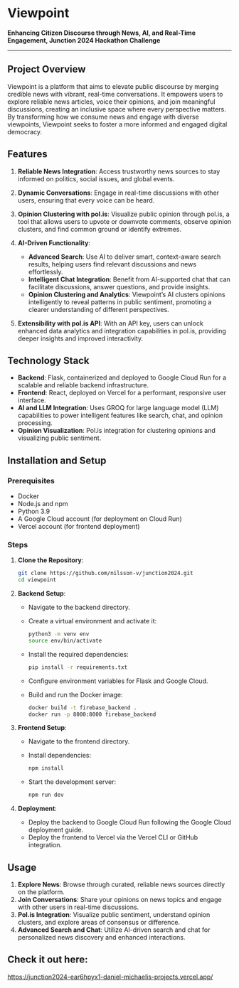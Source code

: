 # Viewpoint

**Enhancing Citizen Discourse through News, AI, and Real-Time Engagement, Junction 2024 Hackathon Challenge**

---

## Project Overview

Viewpoint is a platform that aims to elevate public discourse by merging credible news with vibrant, real-time conversations. It empowers users to explore reliable news articles, voice their opinions, and join meaningful discussions, creating an inclusive space where every perspective matters. By transforming how we consume news and engage with diverse viewpoints, Viewpoint seeks to foster a more informed and engaged digital democracy.

## Features

1. **Reliable News Integration**: Access trustworthy news sources to stay informed on politics, social issues, and global events.

2. **Dynamic Conversations**: Engage in real-time discussions with other users, ensuring that every voice can be heard.

3. **Opinion Clustering with pol.is**: Visualize public opinion through pol.is, a tool that allows users to upvote or downvote comments, observe opinion clusters, and find common ground or identify extremes.

4. **AI-Driven Functionality**:
   - **Advanced Search**: Use AI to deliver smart, context-aware search results, helping users find relevant discussions and news effortlessly.
   - **Intelligent Chat Integration**: Benefit from AI-supported chat that can facilitate discussions, answer questions, and provide insights.
   - **Opinion Clustering and Analytics**: Viewpoint’s AI clusters opinions intelligently to reveal patterns in public sentiment, promoting a clearer understanding of different perspectives.

5. **Extensibility with pol.is API**: With an API key, users can unlock enhanced data analytics and integration capabilities in pol.is, providing deeper insights and improved interactivity.

## Technology Stack

- **Backend**: Flask, containerized and deployed to Google Cloud Run for a scalable and reliable backend infrastructure.
- **Frontend**: React, deployed on Vercel for a performant, responsive user interface.
- **AI and LLM Integration**: Uses GROQ for large language model (LLM) capabilities to power intelligent features like search, chat, and opinion processing.
- **Opinion Visualization**: Pol.is integration for clustering opinions and visualizing public sentiment.

## Installation and Setup

### Prerequisites

- Docker
- Node.js and npm
- Python 3.9
- A Google Cloud account (for deployment on Cloud Run)
- Vercel account (for frontend deployment)

### Steps

1. **Clone the Repository**:

   ```bash
   git clone https://github.com/nilsson-v/junction2024.git
   cd viewpoint
   ```

2. **Backend Setup**:

   - Navigate to the backend directory.
   - Create a virtual environment and activate it:

     ```bash
     python3 -m venv env
     source env/bin/activate
     ```

   - Install the required dependencies:

     ```bash
     pip install -r requirements.txt
     ```

   - Configure environment variables for Flask and Google Cloud.

   - Build and run the Docker image:

     ```bash
     docker build -t firebase_backend .
     docker run -p 8000:8000 firebase_backend
     ```

3. **Frontend Setup**:

   - Navigate to the frontend directory.
   - Install dependencies:

     ```bash
     npm install
     ```

   - Start the development server:

     ```bash
     npm run dev
     ```

4. **Deployment**:

   - Deploy the backend to Google Cloud Run following the Google Cloud deployment guide.
   - Deploy the frontend to Vercel via the Vercel CLI or GitHub integration.

## Usage

1. **Explore News**: Browse through curated, reliable news sources directly on the platform.
2. **Join Conversations**: Share your opinions on news topics and engage with other users in real-time discussions.
3. **Pol.is Integration**: Visualize public sentiment, understand opinion clusters, and explore areas of consensus or difference.
4. **Advanced Search and Chat**: Utilize AI-driven search and chat for personalized news discovery and enhanced interactions.

## Check it out here:

https://junction2024-ear6hpyx1-daniel-michaelis-projects.vercel.app/
